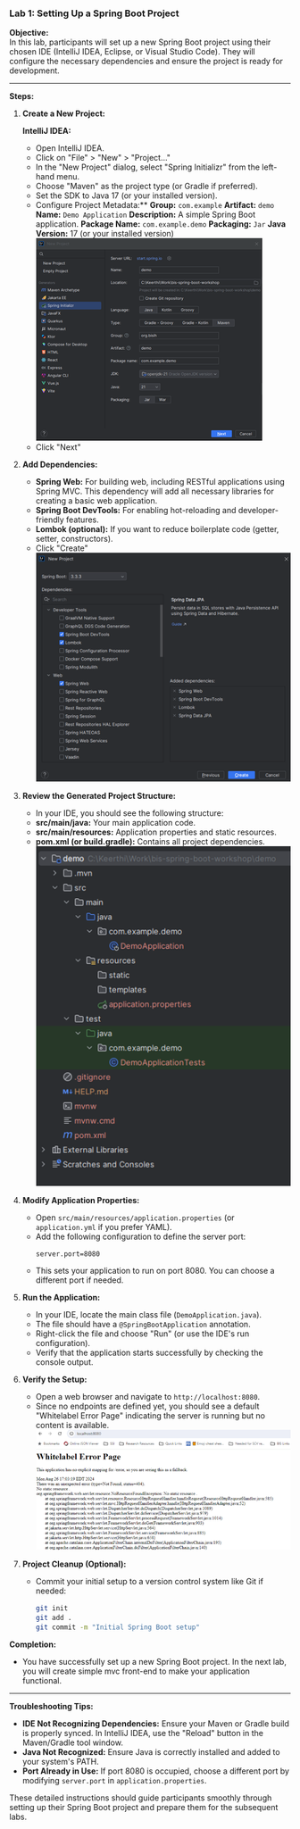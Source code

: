 ### **Lab 1: Setting Up a Spring Boot Project**

**Objective:**  
In this lab, participants will set up a new Spring Boot project using their chosen IDE (IntelliJ IDEA, Eclipse, or Visual Studio Code). They will configure the necessary dependencies and ensure the project is ready for development.

---

**Steps:**

1. **Create a New Project:**

   **IntelliJ IDEA:**
   - Open IntelliJ IDEA.
   - Click on "File" > "New" > "Project..."
   - In the "New Project" dialog, select "Spring Initializr" from the left-hand menu.
   - Choose "Maven" as the project type (or Gradle if preferred).
   - Set the SDK to Java 17 (or your installed version).
   - Configure Project Metadata:**
        **Group:** `com.example`
        **Artifact:** `demo`
        **Name:** `Demo Application`
        **Description:** A simple Spring Boot application.
        **Package Name:** `com.example.demo`
        **Packaging:** `Jar`
        **Java Version:** 17 (or your installed version)
        ![alt text](image.png)
   - Click "Next"

2. **Add Dependencies:**
   - **Spring Web:** For building web, including RESTful applications using Spring MVC. This dependency will add all necessary libraries for creating a basic web application.
   - **Spring Boot DevTools:** For enabling hot-reloading and developer-friendly features.
   - **Lombok (optional):** If you want to reduce boilerplate code (getter, setter, constructors).
   - Click "Create"
    ![alt text](image-1.png)

3. **Review the Generated Project Structure:**
   - In your IDE, you should see the following structure:
   - **src/main/java:** Your main application code.
   - **src/main/resources:** Application properties and static resources.
   - **pom.xml (or build.gradle):** Contains all project dependencies.
    ![alt text](image-2.png)

4. **Modify Application Properties:**
   - Open `src/main/resources/application.properties` (or `application.yml` if you prefer YAML).
   - Add the following configuration to define the server port:
     ```properties
     server.port=8080
     ```
   - This sets your application to run on port 8080. You can choose a different port if needed.

5. **Run the Application:**
   - In your IDE, locate the main class file (`DemoApplication.java`).
   - The file should have a `@SpringBootApplication` annotation.
   - Right-click the file and choose "Run" (or use the IDE's run configuration).
   - Verify that the application starts successfully by checking the console output.

6. **Verify the Setup:**
   - Open a web browser and navigate to `http://localhost:8080`.
   - Since no endpoints are defined yet, you should see a default "Whitelabel Error Page" indicating the server is running but no content is available.
    ![alt text](image-3.png)

7. **Project Cleanup (Optional):**
   - Commit your initial setup to a version control system like Git if needed:
     ```bash
     git init
     git add .
     git commit -m "Initial Spring Boot setup"
     ```

**Completion:**
- You have successfully set up a new Spring Boot project. In the next lab, you will create simple mvc front-end to make your application functional.

---

**Troubleshooting Tips:**
- **IDE Not Recognizing Dependencies:** Ensure your Maven or Gradle build is properly synced. In IntelliJ IDEA, use the "Reload" button in the Maven/Gradle tool window.
- **Java Not Recognized:** Ensure Java is correctly installed and added to your system's PATH.
- **Port Already in Use:** If port 8080 is occupied, choose a different port by modifying `server.port` in `application.properties`.

These detailed instructions should guide participants smoothly through setting up their Spring Boot project and prepare them for the subsequent labs.